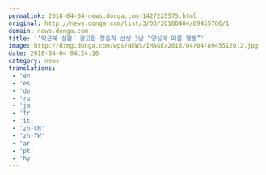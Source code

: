 ```yaml
---
permalink: 2018-04-04-news.donga.com-1427225575.html
original: http://news.donga.com/list/3/03/20180404/89455706/1
domain: news.donga.com
title: '‘박근혜 심판’ 광고한 장준하 선생 3남 “양심에 따른 행동”'
image: http://dimg.donga.com/wps/NEWS/IMAGE/2018/04/04/89455120.2.jpg
date: 2018-04-04 04:24:16
category: news
translations: 
 - 'en'
 - 'es'
 - 'de'
 - 'ru'
 - 'ja'
 - 'fr'
 - 'it'
 - 'zh-CN'
 - 'zh-TW'
 - 'ar'
 - 'pt'
 - 'hy'
---
```


